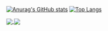 [![Anurag's GitHub stats](https://github-readme-stats.vercel.app/api?username=lafsdev)](https://github.com/anuraghazra/github-readme-stats)
[![Top Langs](https://github-readme-stats.vercel.app/api/top-langs/?username=lafsdev&layout=compact)](https://github.com/anuraghazra/github-readme-stats)

<a href="https://github.com/lafsdev/github-readme-stats">
  <img align="center" src="https://github-readme-stats.vercel.app/api/pin/?username=lafsdev&repo=github-readme-stats" />
</a>
<a href="https://github.com/lafsdev/convoychat">
  <img align="center" src="https://github-readme-stats.vercel.app/api/pin/?username=lafsdev&repo=convoychat" />
</a>
